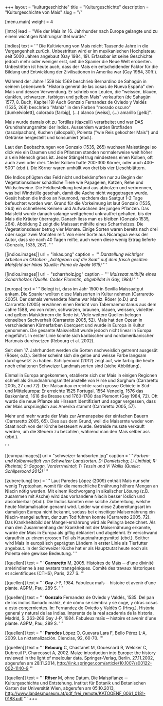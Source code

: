 +++
layout = "kulturgeschichte"
title = "Kulturgeschichte"
description = "Kulturgeschichte von Mais"
slug = "/"

[menu.main]
  weight = 4

[intro]
  lead = "Wie der Mais im 16. Jahrhunder nach Europa gelangte und zu einem wichtigen Nahrungsmittel wurde."

[indios]
  text = '''
Die Kultivierung von Mais reicht Tausende Jahre in die Vergangenheit zurück. Unbestritten wird er im mexikanischen Hochplateau seit 5000 Jahren angebaut (Gay 1984, 19). Erfassbar ist seine Geschichte jedoch mehr oder weniger erst, seit die Spanier die Neue Welt eroberten. Unbestritten ist heute auch, dass der Mais ein entscheidender Faktor für die Bildung und Entwicklung der Zivilisationen in Amerika war (Gay 1984, 30ff.).

Während der Jahre 1559 bis 1569 beschrieb Bernardino de Sahagún in seinem Lebenswerk "Historia general de las cosas de Nueva España" den Mais und dessen Verwendung. Er schrieb von Leuten, die "weissen, blauen, dunklen, schwarzen, farbigen und gelben Mais" verkauften (de Sahagún 1577, 8. Buch, Kapitel 19) Auch Gonzalo Fernandez de Oviedo y Valdés (1535, 268) beschrieb "Mahiz" in den Farben "morado oscuro" [dunkelviolett], colorado [farbig], (...) blanco [weiss], (...) amarillo [gelb]".

Mais wurde damals oft zu Tortillas (tlaxcalli) verarbeitet und war DAS Grundnahrungsmittel der Indios. Ausserdem wurden Brotfladen (tascalpachon), Kuchen (uilocpaili), Polenta ("wie Reis gekochter Mais") und Getränke hergestellt und konsumiert (ebd.).

Laut den Beobachtungen von Gonzalo (1535, 265) wuchsen Maisstängel so dick wie ein Daumen und die Pflanzen standen normalerweise weit höher als ein Mensch gross ist. Jeder Stängel trug mindestens einen Kolben, oft auch zwei oder drei. "Jeder Kolben hatte 200-300 Körner, oder auch 400-500" (ebd.). Die Körner waren umhüllt von drei bis vier Lieschblättern.

Die Indios pflügten das Feld nicht und bekämpften nur zu Beginn der Vegetationsdauer schädliche Tiere wie Papageien, Katzen, Rehe und Wildschweine. Die Feldbestellung bestand aus abholzen und verbrennen, was bei Windstille geschah, damit die Asche nicht weggetragen wurde. Gesät haben die Indios an Neumond, nachdem das Saatgut 1-2 Tage befeuchtet worden war. Grund für die Vorkeimung ist laut Gonzalo (1535, 264) ein schnelleres Keimen und Aufwachsen der jungen Pflanzen. Das Maisfeld wurde danach solange weitgehend unkrautfrei gehalten, bis der Mais die Kräuter überragte. Danach liess man es bleiben (Gonzalo 1535, 264). Abbildung 2 zeigt die Maissaat mithilfe eines Scharrholzes. Die Vegetationsdauer betrug vier Monate. Einige Sorten waren bereits nach drei oder sogar zwei Monaten reif. Von einer Sorte aus Nicaragua weiss der Autor, dass sie nach 40 Tagen reifte, auch wenn diese wenig Ertrag lieferte (Gonzalo, 1535, 267).
'''

[[indios.images]]
  url = "inkas.png"
  caption = '''
*Darstellung wichtiger Arbeiten im Oktober: „Achtgeben auf die Saat“ auf dem frisch gesäten Maisfeld der Inkas (Quelle: Poma de Ayala 1615)*
'''

[[indios.images]]
  url = "scharrholz.jpg"
  caption = '''
*Maissaat mithilfe eines Scharrholzes (Quelle: Codex Florentin, abgebildet in Gay, 1984)*
'''

[europa]
  text = '''
Belegt ist, dass im Jahr 1500 in Sevilla Maissaatgut ankam. Die Spanier wollten diese Maissorten in Kultur nehmen (Carraretto 2005). Der damals verwendete Name war Mahiz. Röser (o.D.) und Carraretto (2005) erwähnen einen Bericht von Tabernaemontanus aus dem Jahre 1588, wo von roten, schwarzen, braunen, blauen, weissen, violetten und gelben Maiskörnern die Rede ist. Viele weitere Quellen belegen denselben Sachverhalt (Carraretto 2005, 52). Mais hat den Ozean in verschiedenen Körnerfarben überquert und wurde in Europa in Kultur genommen. Die gesamte Maisvielfalt wurde jedoch nicht linear in Europa eingeführt. In erster Linie konnte sich karibischer und nordamerikanischer Hartmais durchsetzen (Rebourg et al. 2002).

Seit dem 17. Jahrhundert werden die Sorten nachweislich getrennt ausgesät (Röser, o.D.). Seither scheint sich die gelbe und weisse Farbe langsam durchgesetzt zu haben. Schilperoord (2012) zeigt auf, wie farbig die heute noch erhaltenen Schweizer Landmaissorten sind (siehe Abbildung).

Einmal in Europa angekommen, etablierte sich der Mais in einigen Regionen schnell als Grundnahrungsmittel anstelle von Hirse und Sorghum (Carraretto 2005, 27 und 72). Der Maisanbau erreichte rasch grosse Gebiete in Süd- und Mitteleuropa: Er erreichte 1525 Portugal, 1554 Venedig, 1576 das Baskenland, 1616 die Bresse und 1760-1780 das Piemont (Gay 1984, 72). Oft wurde die neue Pflanze als Hirseart identifiziert und sogar vergessen, dass der Mais ursprünglich aus Amerika stammt (Carraretto 2005, 57).

Mehr und mehr wurde der Mais zur Armenspeise der einfachen Bauern (Carraretto 2005, 65). Dies aus dem Grund, weil die Maisernte weder vom Staat noch von der Kirche besteuert wurde. Getreide musste verkauft werden, um die Steuern zu bezahlen, während man den Mais selber ass (ebd.).</p>
'''

[[europa.images]]
  url = "schweizer-landsorten.jpg"
  caption = '''
*Farben- und Kolbenvielfalt von Schweizer Landsorten. D: Domletschg; L: Linthtal; R: Rheintal; S: Sagogn, Vorderrheintal; T: Tessin und V: Wallis (Quelle: Schilperoord 2012)*
'''

[zubereitung]
  text = '''
Laut Paredes López (2009) enthält Mais nur sehr wenig Tryptophan, womit für die menschliche Ernährung höhere Mengen an Niacin nötig werden. Mit einem Kochvorgang in alkalischer Lösung (z.B. zusammen mit Asche) wird das vorhandene Niacin besser löslich und absorbierbar (ebd.). Die Indios kannten eine solche Zubereitung, welche heute Nixtamalisation genannt wird. Leider war diese Zubereitungsart im damaligen Europa nicht bekannt, sodass bei einseitiger Maisernährung ein Niacin-mangel auftrat, der zum Tod führen konnte (Carraretto 2005, 72). Das Krankheitsbild der Mangel-ernährung wird als Pellagra bezeichnet. Als man den Zusammenhang der Krankheit mit der Maisernährung erkannte, wurde der Mais in Europa als giftig deklariert und abgelehnt. Er verschwand daraufhin zu einem grossen Teil als Hauptnahrungsmittel (ebd.). Seither wird Mais in europäisch geprägten Ländern in erster Linie als Tierfutter angebaut. In der Schweizer Küche hat er als Hauptzutat heute noch als Polenta eine gewisse Bedeutung.
'''

[[quellen]]
  text = '''
**Carraretto** M, 2005. Histoires de Maïs ─ d'une divinité amérindienne à ses avatars transgéniques. Comité des travaux historiques et scientifiques (CTHS), Paris, 227 S.
'''

[[quellen]]
  text = '''
**Gay** J-P, 1984. Fabuleux maïs ─ histoire et avenir d'une plante. AGPM, Pau, 289 S.
'''

[[quellen]]
  text = '''
**Gonzalo** Fernandez de Oviedo y Valdés, 1535. Del pan de los indios llamado mahiz, é de cómo se siembra y se coge, y otras cosas a esto conçernientes. In: Fernandez de Oviedo y Valdés G (Hrsg.). Historia general y natural de las Indias. Imprenta de la real academia de la historia, Madrid, S. 263-269 Gay J-P, 1984. Fabuleux maïs ─ histoire et avenir d'une plante. AGPM, Pau, 289 S.
'''

[[quellen]]
  text = '''
**Paredes** López O, Guevara Lara F, Bello Pérez L-A, 2009. La nixtamalización. Ciencias, 92, 60-70.
'''

[[quellen]]
  text = '''
**Rebourg** C, Chastanet M, Gouesnard B, Welcker C, Dubreuil P, Charcosset A, 2002. Maize introduction into Europe: the history reviewed in the light of moelcular data. Springer-Verlag, Berlin. 27.11.2002, abgerufen am 28.11.2014, http://link.springer.com/article/10.1007/s00122-002-1140-9
'''

[[quellen]]
  text = '''
**Röser** M, ohne Datum. Die Maispflanze ─ Kulturgeschichte und Entstehung. Institut für Botanik und Botanischen Garten der Universität Wien, abgerufen am 05.10.2013, http://www.landesmuseum.at/pdf_frei_remote/KATOOENF_0061_0181-0188.pdf
'''
+++
